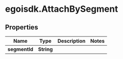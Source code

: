 # egoisdk.AttachBySegment

## Properties

Name | Type | Description | Notes
------------ | ------------- | ------------- | -------------
**segmentId** | **String** |  | 


